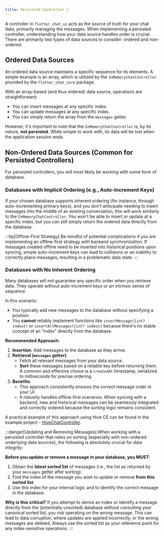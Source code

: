 ```yaml
---
title: Persisted Controller 🔄
---
```


A controller in `flutter_chat_ui` acts as the source of truth for your chat data, primarily managing the messages. When implementing a persisted controller, understanding how your data source handles order is crucial. There are primarily two types of data sources to consider: ordered and non-ordered.

## Ordered Data Sources

An ordered data source maintains a specific sequence for its elements. A simple example is an array, which is utilized by the `InMemoryChatController` provided by the `flutter_chat_core` package.

With an array-based (and thus ordered) data source, operations are straightforward:
*   You can insert messages at any specific index.
*   You can update messages at any specific index.
*   You can simply return the array from the `messages` getter.

However, it's important to note that the `InMemoryChatController` is, by its nature, **not persisted**. While simple to work with, its data will be lost when the application session ends.

## Non-Ordered Data Sources (Common for Persisted Controllers)

For persisted controllers, you will most likely be working with some form of database.

### Databases with Implicit Ordering (e.g., Auto-Increment Keys)

If your chosen database supports inherent ordering (for instance, through auto-incrementing primary keys), and you don't anticipate needing to insert messages into the middle of an existing conversation, this will work similarly to the `InMemoryChatController`. You won't be able to insert or update at a specific index, but you can still simply return the ordered data directly from the database.

:::tip[Offline-First Strategy]
Be mindful of potential complications if you are implementing an offline-first strategy with backend synchronization. If messages created offline need to be inserted into historical positions upon syncing, simple auto-increment keys can lead to collisions or an inability to correctly place messages, resulting in a problematic data state.
:::

### Databases with No Inherent Ordering

Many databases will not guarantee any specific order when you retrieve data. They operate without auto-increment keys or an intrinsic sense of sequence.

In this scenario:
*   You typically add new messages to the database without specifying a position.
*   You **cannot** reliably implement functions like `insertMessage({int? index})` or `insertAllMessages({int? index})` because there's no stable concept of an "index" directly from the database.

**Recommended Approach:**

1.  **Insertion**: Add messages to the database as they arrive.
2.  **Retrieval (`messages` getter)**:
    *   Fetch all relevant messages from your data source.
    *   **Sort** these messages based on a reliable key before returning them. A common and effective choice is a `createdAt` timestamp, serialized to milliseconds for precise ordering.
3.  **Benefits**:
    *   This approach consistently ensures the correct message order in your UI.
    *   It robustly handles offline-first scenarios. When syncing with a backend, new and historical messages can be seamlessly integrated and correctly ordered because the sorting logic remains consistent.

A practical example of this approach using Hive CE can be found in the example project - [HiveChatController](https://github.com/flyerhq/flutter_chat_ui/blob/main/examples/flyer_chat/lib/hive_chat_controller.dart).

:::danger[Updating and Removing Messages]
When working with a persisted controller that relies on sorting (especially with non-ordered underlying data sources), the following is absolutely crucial for data integrity:

**Before you update or remove a message in your database, you MUST:**

1.  Obtain the **latest sorted list** of messages (i.e., the list as returned by your `messages` getter after sorting).
2.  Find the index of the message you wish to update or remove **from this sorted list**.
3.  Use this index for your internal logic and to identify the correct message in the database.

**Why is this critical?** If you attempt to derive an index or identify a message directly from the (potentially unsorted) database without consulting your canonical sorted list, you risk operating on the wrong message. This can lead to data corruption, where updates are applied incorrectly, or the wrong messages are deleted. Always use the sorted list as your reference point for any index-sensitive operations.
:::
